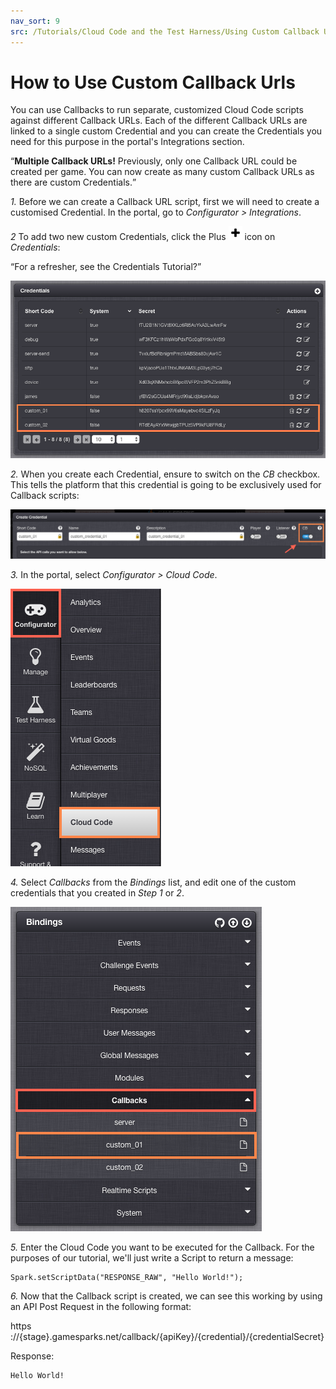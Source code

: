 ```yaml
---
nav_sort: 9
src: /Tutorials/Cloud Code and the Test Harness/Using Custom Callback Urls.md
---
```


# How to Use Custom Callback Urls

You can use Callbacks to run separate, customized Cloud Code scripts against different Callback URLs. Each of the different Callback URLs are linked to a single custom Credential and you can create the Credentials you need for this purpose in the portal's Integrations section.

<q>**Multiple Callback URLs!** Previously, only one Callback URL could be created per game.  You can now create as many custom Callback URLs as there are custom Credentials.</q>

*1.* Before we can create a Callback URL script, first we will need to create a customised Credential. In the portal, go to *Configurator > Integrations*.

*2* To add two new custom Credentials, click the Plus ![](/img/fa/plus.png) icon on *Credentials*:

<q>For a refresher, see the Credentials Tutorial?</q>

![](img/CustomCallback1.png)

*2.*  When you create each Credential, ensure to switch on the *CB* checkbox.  This tells the platform that this credential is going to be exclusively used for Callback scripts:

![](img/CustomCallback2.png)

*3.* In the portal, select *Configurator > Cloud Code*.

![](img/CustomCallback3.png)

*4.* Select *Callbacks* from the *Bindings* list, and edit one of the custom credentials that you created in *Step 1* or *2*.

![](img/CustomCallback4.png)

*5.* Enter the Cloud Code you want to be executed for the Callback. For the purposes of our tutorial, we'll just write a Script to return a message:

```
Spark.setScriptData("RESPONSE_RAW", "Hello World!");
```

*6.* Now that the Callback script is created, we can see this working by using an API Post Request in the following format:

https ://{stage}.gamesparks.net/callback/{apiKey}/{credential}/{credentialSecret}

Response:

```
Hello World!

```
